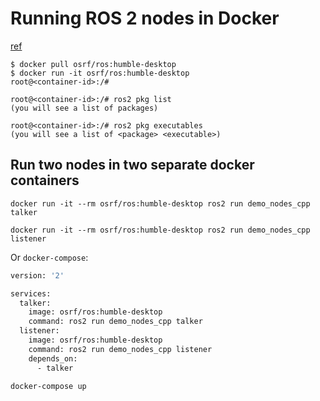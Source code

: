 # Running ROS 2 nodes in Docker

[ref](https://docs.ros.org/en/humble/How-To-Guides/Run-2-nodes-in-single-or-separate-docker-containers.html)

```
$ docker pull osrf/ros:humble-desktop
$ docker run -it osrf/ros:humble-desktop
root@<container-id>:/#

root@<container-id>:/# ros2 pkg list
(you will see a list of packages)

root@<container-id>:/# ros2 pkg executables
(you will see a list of <package> <executable>)
```

## Run two nodes in two separate docker containers

```
docker run -it --rm osrf/ros:humble-desktop ros2 run demo_nodes_cpp talker
```

```
docker run -it --rm osrf/ros:humble-desktop ros2 run demo_nodes_cpp listener
```

Or `docker-compose`:

```dockerfile
version: '2'

services:
  talker:
    image: osrf/ros:humble-desktop
    command: ros2 run demo_nodes_cpp talker
  listener:
    image: osrf/ros:humble-desktop
    command: ros2 run demo_nodes_cpp listener
    depends_on:
      - talker
```

```
docker-compose up
```
